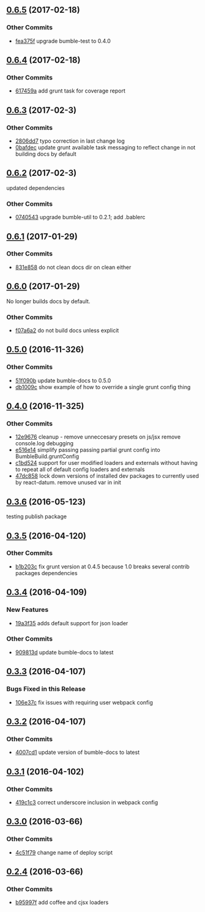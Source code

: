 ## [0.6.5](https://github.com/littlebee/bumble-build.git/compare/0.6.4...0.6.5) (2017-02-18)


### Other Commits
* [fea375f](https://github.com/littlebee/bumble-build.git/commit/fea375fbcf46fae8d49cfa48a8dabef56c73b986) upgrade bumble-test to 0.4.0

## [0.6.4](https://github.com/littlebee/bumble-build.git/compare/0.6.3...0.6.4) (2017-02-18)


### Other Commits
* [617459a](https://github.com/littlebee/bumble-build.git/commit/617459a87e90014864a833595e5a64c20b76beb6) add grunt task for coverage report

## [0.6.3](https://github.com/littlebee/bumble-build.git/compare/0.6.2...0.6.3) (2017-02-3)


### Other Commits
* [2806dd7](https://github.com/littlebee/bumble-build.git/commit/2806dd7035fbff735447c1c45ae9f27fc0723bd8) typo correction in last change log
* [0bafdec](https://github.com/littlebee/bumble-build.git/commit/0bafdec7307e4e9803540452e16480303edc5fa8) update grunt available task messaging to reflect change in not building docs by default

## [0.6.2](https://github.com/littlebee/bumble-build.git/compare/0.6.1...0.6.2) (2017-02-3)
updated dependencies

### Other Commits
* [0740543](https://github.com/littlebee/bumble-build.git/commit/07405431bd69d1039b2c2117b20a7a16225c360e) upgrade bumble-util to 0.2.1; add .bablerc

## [0.6.1](https://github.com/littlebee/bumble-build.git/compare/0.6.0...0.6.1) (2017-01-29)


### Other Commits
* [831e858](https://github.com/littlebee/bumble-build.git/commit/831e8589188b1cb431b07ad269c14fee29097f3c) do not clean docs dir on clean either

## [0.6.0](https://github.com/littlebee/bumble-build.git/compare/0.5.0...0.6.0) (2017-01-29)
No longer builds docs by default.

### Other Commits
* [f07a6a2](https://github.com/littlebee/bumble-build.git/commit/f07a6a2396197aed2856edfbd7d711d035918d72) do not build docs unless explicit

## [0.5.0](https://github.com/littlebee/bumble-build.git/compare/0.4.0...0.5.0) (2016-11-326)


### Other Commits
* [51f090b](https://github.com/littlebee/bumble-build.git/commit/51f090bf10fb746e8c0b3a6fbf7124fccc46528c) update bumble-docs to 0.5.0
* [db1009c](https://github.com/littlebee/bumble-build.git/commit/db1009cf7bebf048d030f7f7995bb0981eee213b) show example of how to override a single grunt config thing

## [0.4.0](https://github.com/littlebee/bumble-build.git/compare/0.3.6...0.4.0) (2016-11-325)


### Other Commits
* [12e9676](https://github.com/littlebee/bumble-build.git/commit/12e967655cd64b227754d0da3023efd318a6b230) cleanup - remove unneccesary presets on js/jsx remove console.log debugging
* [e516e14](https://github.com/littlebee/bumble-build.git/commit/e516e14c3fa1cf5124e80eeaf1163fce98ff1e20) simplify passing passing partial grunt config into BumbleBuild.gruntConfig
* [c1bd524](https://github.com/littlebee/bumble-build.git/commit/c1bd5246e348c193dc3b8cc5caf1d351183b8a12) support for user modified loaders and externals without having to repeat all of default config loaders and externals
* [47dc858](https://github.com/littlebee/bumble-build.git/commit/47dc85826975fdb5eae9a0731eb7b02eb9148784) lock down versions of installed dev packages to currently used by react-datum. remove unused var in init

## [0.3.6](https://github.com/littlebee/bumble-build.git/compare/0.3.5...0.3.6) (2016-05-123)
testing publish package

## [0.3.5](https://github.com/littlebee/bumble-build.git/compare/0.3.4...0.3.5) (2016-04-120)


### Other Commits
* [b1b203c](https://github.com/littlebee/bumble-build.git/commit/b1b203c5e4c41dc7ca59d4e3c5a6c99211622a0b) fix grunt version at 0.4.5 because 1.0 breaks several contrib packages dependencies

## [0.3.4](https://github.com/littlebee/bumble-build.git/compare/0.3.3...0.3.4) (2016-04-109)


### New Features
* [19a3f35](https://github.com/littlebee/bumble-build.git/commit/19a3f35d7ada8fef9156ced20f8e24d7b531f5ed)  adds default support for json loader

### Other Commits
* [909813d](https://github.com/littlebee/bumble-build.git/commit/909813dffc5885fb43c72aa025542af3516a85a8) update bumble-docs to latest

## [0.3.3](https://github.com/littlebee/bumble-build.git/compare/0.3.2...0.3.3) (2016-04-107)


### Bugs Fixed in this Release
* [106e37c](https://github.com/littlebee/bumble-build.git/commit/106e37c94c3c1fd6d36feecebcfc982e25a2adb9)  fix issues with requiring user webpack config

## [0.3.2](https://github.com/littlebee/bumble-build.git/compare/0.3.1...0.3.2) (2016-04-107)


### Other Commits
* [4007cd1](https://github.com/littlebee/bumble-build.git/commit/4007cd155208c2e33367ae5226af646c29357700) update version of bumble-docs to latest

## [0.3.1](https://github.com/littlebee/bumble-build.git/compare/0.3.0...0.3.1) (2016-04-102)


### Other Commits
* [419c1c3](https://github.com/littlebee/bumble-build.git/commit/419c1c3971b2d2617098636311660c4bd8df83ad) correct underscore inclusion in webpack config

## [0.3.0](https://github.com/littlebee/bumble-build.git/compare/0.2.4...0.3.0) (2016-03-66)


### Other Commits
* [4c51f79](https://github.com/littlebee/bumble-build.git/commit/4c51f793fedf54303616f5586f8be05b790856c3) change name of deploy script

## [0.2.4](https://github.com/littlebee/bumble-build.git/compare/0.0.0...0.2.4) (2016-03-66)


### Other Commits
* [b95997f](https://github.com/littlebee/bumble-build.git/commit/b95997f1f1f0ef5ee9b5ff627f575d949f45a35d) add coffee and cjsx loaders
